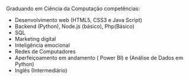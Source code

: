 Graduando em Ciência da Computação 
competências: 
- Desenvolvimento web (HTML5, CSS3 e Java Script)
- Backend (Python), Node.js (básico), Php(Básico)
- SQL
- Marketing digital
- Inteligência emocional
- Redes de Computadores
- Aperfeiçoamento em andamento ( Power BI) e (Análise de Dados em Python)
- Inglês (Intermediário)
